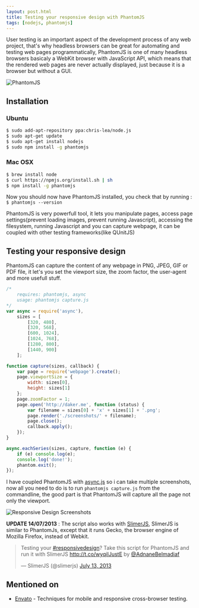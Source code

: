 ```yaml
---
layout: post.html
title: Testing your responsive design with PhantomJS
tags: [nodejs, phantomjs]
---
```


User testing is an important aspect of the development process of any web project, that's why headless browsers can be great for automating and testing web pages programmatically, PhantomJS is one of many headless browsers basicaly a WebKit browser with JavaScript API, which means that the rendered web pages are never actually displayed, just because it is a browser but without a GUI.

![PhantomJS](/assets/posts/phantomjs.png)

## Installation

### Ubuntu
```sh
$ sudo add-apt-repository ppa:chris-lea/node.js
$ sudo apt-get update
$ sudo apt-get install nodejs
$ sudo npm install -g phantomjs
```

### Mac OSX

```sh
$ brew install node
$ curl https://npmjs.org/install.sh | sh
$ npm install -g phantomjs
```

Now you should now have PhantomJS installed, you check that by running : ```$ phantomjs --version```

PhantomJS is very powerfull tool, it lets you manipulate pages, access page settings(prevent loading images, prevent running Javascript), accessing the filesystem, running Javascript and you can capture webpage, it can be coupled with other testing frameworks(like QUnitJS)

## Testing your responsive design
PhantomJS can capture the content of any webpage in PNG, JPEG, GIF or PDF file, it let's you set the viewport size, the zoom factor, the user-agent and more usefull stuff.

```js
/*
    requires: phantomjs, async
    usage: phantomjs capture.js
*/
var async = require('async'),
    sizes = [
        [320, 480],
        [320, 568],
        [600, 1024],
        [1024, 768],
        [1280, 800],
        [1440, 900]
    ];

function capture(sizes, callback) {
    var page = require('webpage').create();
    page.viewportSize = {
        width: sizes[0],
        height: sizes[1]
    };
    page.zoomFactor = 1;
    page.open('http://daker.me', function (status) {
        var filename = sizes[0] + 'x' + sizes[1] + '.png';
        page.render('./screenshots/' + filename);
        page.close();
        callback.apply();
    });
}

async.eachSeries(sizes, capture, function (e) {
    if (e) console.log(e);
    console.log('done!');
    phantom.exit();
});
```

I have coupled PhantomJS with [async.js][0] so i can take multiple screenshots, now all you need to do is to run ```phantomjs capture.js``` from the commandline, the good part is that PhantomJS will capture all the page not only the viewport.

![Responsive Design Screenshots](/assets/posts/phantomjs-demo.png)

**UPDATE 14/07/2013** : The script also works with [SlimerJS][1], SlimerJS is similar to PhantomJs, except that it runs Gecko, the browser engine of Mozilla Firefox, instead of Webkit.

<blockquote class="twitter-tweet"><p>Testing your <a href="https://twitter.com/search?q=%23responsivedesign&amp;src=hash">#responsivedesign</a>? Take this script for PhantomJS and run it with SlimerJS <a href="http://t.co/wyqiIJustE">http://t.co/wyqiIJustE</a> by <a href="https://twitter.com/AdnaneBelmadiaf">@AdnaneBelmadiaf</a></p>&mdash; SlimerJS (@slimerjs) <a href="https://twitter.com/slimerjs/statuses/356172141277888513">July 13, 2013</a></blockquote>
<script async src="https://platform.twitter.com/widgets.js" charset="utf-8"></script>

## Mentioned on

* [Envato][2] - Techniques for mobile and responsive cross-browser testing.

[0]: https://github.com/caolan/async
[1]: http://slimerjs.org/
[2]: http://webuild.envato.com/blog/techniques-for-mobile-and-responsive-cross-browser-testing/